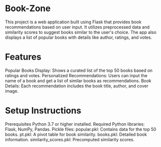 # Book-Zone
This project is a web application built using Flask that provides book recommendations based on user input. It utilizes preprocessed data and similarity scores to suggest books similar to the user's choice. The app also displays a list of popular books with details like author, ratings, and votes.

# Features
Popular Books Display: Shows a curated list of the top 50 books based on ratings and votes.
Personalized Recommendations: Users can input the name of a book and get a list of similar books as recommendations.
Book Details: Each recommendation includes the book title, author, and cover image.

# Setup Instructions
Prerequisites
Python 3.7 or higher installed.
Required Python libraries: Flask, NumPy, Pandas.
Pickle files:
popular.pkl: Contains data for the top 50 books.
pt.pkl: A pivot table for book similarity.
books.pkl: Detailed book information.
similarity_scores.pkl: Precomputed similarity scores.